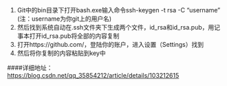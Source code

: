 1. Git中的bin目录下打开bash.exe输入命令ssh-keygen -t rsa -C “username” (注：username为你git上的用户名)
2. 然后找到系统自动在.ssh文件夹下生成两个文件，id_rsa和id_rsa.pub，用记事本打开id_rsa.pub将全部的内容复制
3. 打开https://github.com/，登陆你的账户，进入设置（Settings）找到
4. 然后将你复制的内容粘贴到key中

####详细地址：
https://blog.csdn.net/qq_35854212/article/details/103212615

